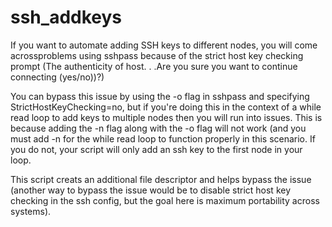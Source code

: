# ssh_addkeys

If you want to automate adding SSH keys to different nodes, you will come acrossproblems using sshpass because of the strict host key checking prompt (The authenticity of host. . .Are you sure you want to continue connecting (yes/no))?)

You can bypass this issue by using the -o flag in sshpass and specifying StrictHostKeyChecking=no, but if you're doing this in the context of a while read loop to add keys to multiple nodes then you will run into issues. This is because adding the -n flag along with the -o flag will not work (and you must add -n for the while read loop to function properly in this scenario. If you do not, your script will only add an ssh key to the first node in your loop.

This script creats an additional file descriptor and helps bypass the issue (another way to bypass the issue would be to disable strict host key checking in the ssh config, but the goal here is maximum portability across systems).
